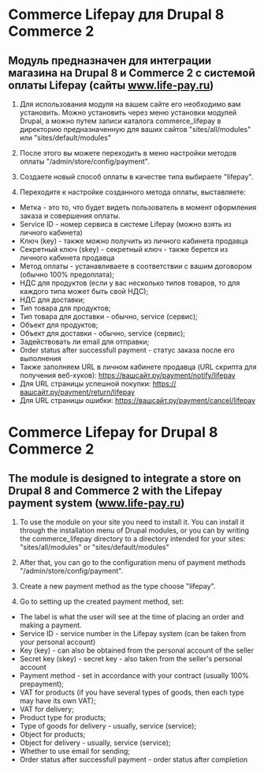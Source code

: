 # Commerce Lifepay для Drupal 8 Commerce 2

## Модуль предназначен для интеграции магазина на Drupal 8 и Commerce 2 с системой оплаты Lifepay (сайты www.life-pay.ru)

1. Для использования модуля на вашем сайте его необходимо вам установить. Можно установить через меню установки модулей Drupal, а можно путем записи каталога commerce_lifepay в директорию предназначенную для ваших сайтов "sites/all/modules" или "sites/default/modules"

2. После этого вы можете переходить в меню настройки методов оплаты "/admin/store/config/payment". 

3. Создаете новый способ оплаты в качестве типа выбираете "lifepay". 

4. Переходите к настройке созданного метода оплаты, выставляете:
- Метка - это то, что будет видеть пользователь в момент оформления заказа и совершения оплаты.
- Service ID - номер сервиса в системе Lifepay (можно взять из личного кабинета)
- Ключ (key) - также можно получить из личного кабинета продавца
- Секретный ключ (skey) - секретный ключ - также берется из личного кабинета продавца
- Метод оплаты - устанавливаете в соответствии с вашим договором (обычно 100% предоплата);
- НДС для продуктов (если у вас несколько типов товаров, то для каждого типа может быть свой НДС);
- НДС для доставки;
- Тип товара для продуктов;
- Тип товара для доставки - обычно, service (сервис);
- Объект для продуктов;
- Объект для доставки - обычно, service (сервис);
- Задействовать ли email для отправки;
- Order status after successfull payment - статус заказа после его выполнения
- Также заполняем URL в личном кабинете продавца (URL скрипта для получения веб-хуков): https://вашсайт.ру/payment/notify/lifepay
- Для URL страницы успешной покупки: https://вашсайт.ру/payment/return/lifepay
- Для URL страницы ошибки: https://вашсайт.ру/payment/cancel/lifepay



# Commerce Lifepay for Drupal 8 Commerce 2

## The module is designed to integrate a store on Drupal 8 and Commerce 2 with the Lifepay payment system (www.life-pay.ru)

1. To use the module on your site you need to install it. You can install it through the installation menu of Drupal modules, or you can by writing the commerce_lifepay directory to a directory intended for your sites: "sites/all/modules" or "sites/default/modules"

2. After that, you can go to the configuration menu of payment methods "/admin/store/config/payment".

3. Create a new payment method as the type choose "lifepay".

4. Go to setting up the created payment method, set:
- The label is what the user will see at the time of placing an order and making a payment.
- Service ID - service number in the Lifepay system (can be taken from your personal account)
- Key (key) - can also be obtained from the personal account of the seller
- Secret key (skey) - secret key - also taken from the seller's personal account
- Payment method - set in accordance with your contract (usually 100% prepayment);
- VAT for products (if you have several types of goods, then each type may have its own VAT);
- VAT for delivery;
- Product type for products;
- Type of goods for delivery - usually, service (service);
- Object for products;
- Object for delivery - usually, service (service);
- Whether to use email for sending;
- Order status after successfull payment - order status after completion